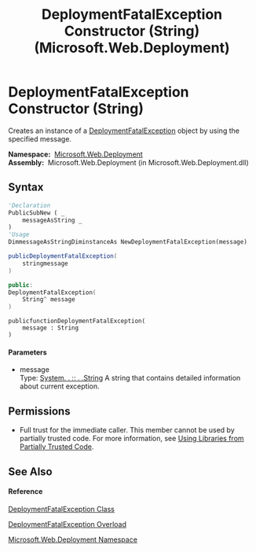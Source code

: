 ﻿---
title: DeploymentFatalException Constructor (String) (Microsoft.Web.Deployment)
TOCTitle: DeploymentFatalException Constructor (String)
ms:assetid: M:Microsoft.Web.Deployment.DeploymentFatalException.#ctor(System.String)
ms:mtpsurl: https://msdn.microsoft.com/en-us/library/microsoft.web.deployment.deploymentfatalexception.deploymentfatalexception(v=VS.90)
ms:contentKeyID: 20208700
ms.date: 05/02/2012
mtps_version: v=VS.90
dev_langs:
- vb
- csharp
- c++
- jscript
api_location:
- Microsoft.Web.Deployment.dll
api_name:
- Microsoft.Web.Deployment.DeploymentFatalException..ctor
api_type:
- Managed
topic_type:
- apiref
- kbSyntax
product_family_name: VS
ROBOTS: INDEX,FOLLOW
---

# DeploymentFatalException Constructor (String)

Creates an instance of a [DeploymentFatalException](deploymentfatalexception-class-microsoft-web-deployment.md) object by using the specified message.

**Namespace:**  [Microsoft.Web.Deployment](microsoft-web-deployment-namespace.md)  
**Assembly:**  Microsoft.Web.Deployment (in Microsoft.Web.Deployment.dll)

## Syntax

``` vb
'Declaration
PublicSubNew ( _
    messageAsString _
)
'Usage
DimmessageAsStringDiminstanceAs NewDeploymentFatalException(message)
```

``` csharp
publicDeploymentFatalException(
    stringmessage
)
```

``` c++
public:
DeploymentFatalException(
    String^ message
)
```

``` jscript
publicfunctionDeploymentFatalException(
    message : String
)
```

#### Parameters

  - message  
    Type: [System. . :: . .String](https://msdn.microsoft.com/en-us/library/s1wwdcbf\(v=vs.90\))  
    A string that contains detailed information about current exception.  

## Permissions

  - Full trust for the immediate caller. This member cannot be used by partially trusted code. For more information, see [Using Libraries from Partially Trusted Code](https://msdn.microsoft.com/en-us/library/8skskf63\(v=vs.90\)).

## See Also

#### Reference

[DeploymentFatalException Class](deploymentfatalexception-class-microsoft-web-deployment.md)

[DeploymentFatalException Overload](deploymentfatalexception-constructor-microsoft-web-deployment.md)

[Microsoft.Web.Deployment Namespace](microsoft-web-deployment-namespace.md)

